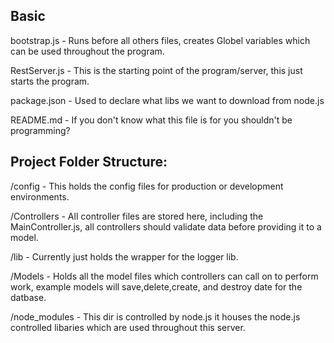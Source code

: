 Basic
---------
bootstrap.js - Runs before all others files, creates Globel variables which can be used throughout the program.

RestServer.js - This is the starting point of the program/server, this just starts the program.

package.json - Used to declare what libs we want to download from node.js

README.md - If you don't know what this file is for you shouldn't be programming?




Project Folder Structure:
--------------------------
/config - This holds the config files for production or development environments.

/Controllers - All controller files are stored here, including the MainController.js, all controllers should validate data before providing it to a model.

/lib - Currently just holds the wrapper for the logger lib.

/Models - Holds all the model files which controllers can call on to perform work, example models will save,delete,create, and destroy date for the datbase.

/node_modules - This dir is controlled by node.js it houses the node.js controlled libaries which are used throughout this server.